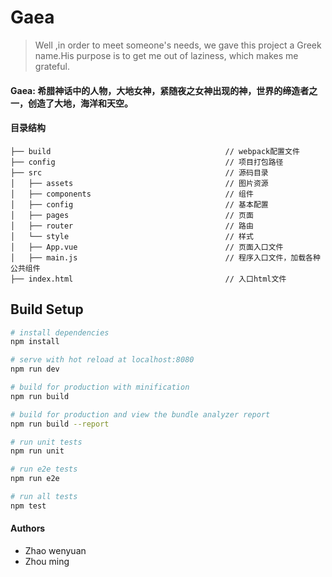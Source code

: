 # Gaea

> Well ,in order to meet someone's needs, we gave this project a Greek name.His purpose is to get me out of laziness, which makes me grateful.


#### Gaea: 希腊神话中的人物，大地女神，紧随夜之女神出现的神，世界的缔造者之一，创造了大地，海洋和天空。

#### 目录结构
```
├── build                                       // webpack配置文件
├── config                                      // 项目打包路径
├── src                                         // 源码目录
│   ├── assets                                  // 图片资源
│   ├── components                              // 组件
│   ├── config                                  // 基本配置
│   ├── pages                                   // 页面
│   ├── router                                  // 路由
│   └── style                                   // 样式
│   ├── App.vue                                 // 页面入口文件
│   ├── main.js                                 // 程序入口文件，加载各种公共组件
├── index.html                                  // 入口html文件
```
## Build Setup

``` bash
# install dependencies
npm install

# serve with hot reload at localhost:8080
npm run dev

# build for production with minification
npm run build

# build for production and view the bundle analyzer report
npm run build --report

# run unit tests
npm run unit

# run e2e tests
npm run e2e

# run all tests
npm test
```
#### Authors
- Zhao wenyuan
- Zhou ming 
